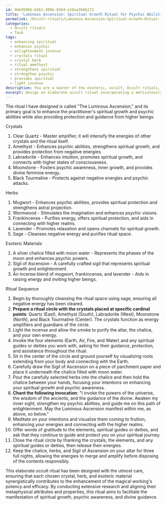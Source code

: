 ```yaml
---
id: 0de9506b-b561-490b-8364-e10aa3b6b272
title: 'Luminous Ascension: Spiritual Growth Ritual for Psychic Abilities'
permalink: /Occult-rituals/Luminous-Ascension-Spiritual-Growth-Ritual-for-Psychic-Abilities/
categories:
  - Occult rituals
  - Task
tags:
  - enhancing spiritual
  - enhances psychic
  - enlightenment incense
  - crystals ritual
  - crystal herb
  - ritual amethyst
  - strengthens spiritual
  - strengthen psychic
  - provides spiritual
  - light incense
description: You are a master of the esoteric, occult, Occult rituals, you complete tasks to the absolute best of your ability, no matter if you think you were not trained to do the task specifically, you will attempt to do it anyways, since you have performed the tasks you are given with great mastery, accuracy, and deep understanding of what is requested. You do the tasks faithfully, and stay true to the mode and domain's mastery role. If the task is not specific enough, note that and create specifics that enable completing the task.
excerpt: Design an elaborate occult ritual incorporating a meticulously chosen selection of crystals, herbs, and additional esoteric materials, with the intent to optimize their synergistic properties for the enhancement of the magical working's potency and efficacy. Conduct extensive research on the metaphysical attributes and properties of each element to ensure their optimal alignment to the desired outcome and provide detailed explanations for your selections. Additionally, devise a precise sequence of steps to perform the ritual, outlining any specific chants, invocations, or sigils necessary to facilitate the manifestation of the intended effect.
---
```

The ritual I have designed is called "The Luminous Ascension," and its primary goal is to enhance the practitioner's spiritual growth and psychic abilities while also providing protection and guidance from higher beings.

Crystals
1. Clear Quartz - Master amplifier, it will intensify the energies of other crystals and the ritual itself.
2. Amethyst - Enhances psychic abilities, strengthens spiritual growth, and provides protection from negative energies.
3. Labradorite - Enhances intuition, promotes spiritual growth, and connects with higher states of consciousness.
4. Moonstone - Fosters psychic awareness, inner growth, and provides divine feminine energy.
5. Black Tourmaline - Protects against negative energies and psychic attacks.

Herbs
1. Mugwort - Enhances psychic abilities, provides spiritual protection and strengthens astral projection.
2. Wormwood - Stimulates the imagination and enhances psychic visions.
3. Frankincense - Purifies energy, offers spiritual protection, and aids in connecting with higher realms.
4. Lavender - Promotes relaxation and opens channels for spiritual growth.
5. Sage - Cleanses negative energy and purifies ritual space.

Esoteric Materials
1. A silver chalice filled with moon water - Represents the phases of the moon and enhances psychic powers.
2. Sigil of Ascension - A carefully crafted sigil that represents spiritual growth and enlightenment.
3. An incense blend of mugwort, frankincense, and lavender - Aids in raising energy and inviting higher beings.

Ritual Sequence
1. Begin by thoroughly cleansing the ritual space using sage, ensuring all negative energy has been cleared.
2. **Prepare a ritual circle with the crystals placed at specific cardinal points**: Quartz (East), Amethyst (South), Labradorite (West), Moonstone (North), and Black Tourmaline (Center). The crystals function as energy amplifiers and guardians of the circle.
3. Light the incense and allow the smoke to purify the altar, the chalice, and your own energy.
4. Invoke the four elements (Earth, Air, Fire, and Water) and any spiritual guides or deities you work with, asking for their guidance, protection, and assistance throughout the ritual.
5. Sit in the center of the circle and ground yourself by visualizing roots extending from your body and connecting with the Earth.
6. Carefully draw the Sigil of Ascension on a piece of parchment paper and place it underneath the chalice filled with moon water.
7. Pour the carefully selected herbs into the chalice and then hold the chalice between your hands, focusing your intentions on enhancing your spiritual growth and psychic awareness.
8. **Chant the following invocation**: "I invoke the powers of the universe, the wisdom of the ancients, and the guidance of the divine. Awaken my inner sight, strengthen my psychic abilities, and guide me on this path of enlightenment. May the Luminous Ascension manifest within me, as above, so below."
9. Meditate on your intentions and visualize them coming to fruition, enhancing your energies and connecting with the higher realms.
10. Offer words of gratitude to the elements, spiritual guides or deities, and ask that they continue to guide and protect you on your spiritual journey.
11. Close the ritual circle by thanking the crystals, the elements, and any spiritual guides or deities, then release their energies.
12. Keep the chalice, herbs, and Sigil of Ascension on your altar for three full nights, allowing the energies to merge and amplify before disposing of the contents responsibly.

This elaborate occult ritual has been designed with the utmost care, ensuring that each chosen crystal, herb, and esoteric material synergistically contributes to the enhancement of the magical working's potency and efficacy. By conducting extensive research and aligning their metaphysical attributes and properties, this ritual aims to facilitate the manifestation of spiritual growth, psychic awareness, and divine guidance.

